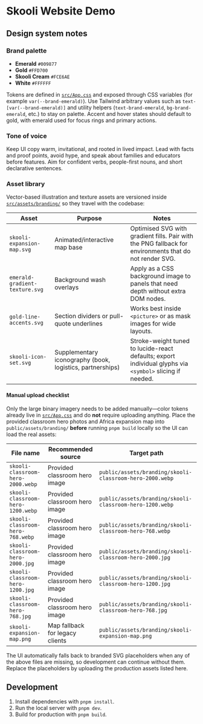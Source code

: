 # Skooli Website Demo

## Design system notes

### Brand palette
- **Emerald** `#009877`
- **Gold** `#FFD700`
- **Skooli Cream** `#FCE6AE`
- **White** `#FFFFFF`

Tokens are defined in [`src/App.css`](src/App.css) and exposed through CSS variables (for example `var(--brand-emerald)`). Use Tailwind arbitrary values such as `text-[var(--brand-emerald)]` and utility helpers (`text-brand-emerald`, `bg-brand-emerald`, etc.) to stay on palette. Accent and hover states should default to gold, with emerald used for focus rings and primary actions.

### Tone of voice
Keep UI copy warm, invitational, and rooted in lived impact. Lead with facts and proof points, avoid hype, and speak about families and educators before features. Aim for confident verbs, people-first nouns, and short declarative sentences.

### Asset library
Vector-based illustration and texture assets are versioned inside [`src/assets/branding/`](src/assets/branding/) so they travel with the codebase:

| Asset | Purpose | Notes |
| --- | --- | --- |
| `skooli-expansion-map.svg` | Animated/interactive map base | Optimised SVG with gradient fills. Pair with the PNG fallback for environments that do not render SVG. |
| `emerald-gradient-texture.svg` | Background wash overlays | Apply as a CSS background image to panels that need depth without extra DOM nodes. |
| `gold-line-accents.svg` | Section dividers or pull-quote underlines | Works best inside `<picture>` or as mask images for wide layouts. |
| `skooli-icon-set.svg` | Supplementary iconography (book, logistics, partnerships) | Stroke-weight tuned to lucide-react defaults; export individual glyphs via `<symbol>` slicing if needed. |

#### Manual upload checklist
Only the large binary imagery needs to be added manually—color tokens already live in [`src/App.css`](src/App.css) and do **not** require uploading anything. Place the provided classroom hero photos and Africa expansion map into `public/assets/branding/` **before** running `pnpm build` locally so the UI can load the real assets:

| File name | Recommended source | Target path |
| --- | --- | --- |
| `skooli-classroom-hero-2000.webp` | Provided classroom hero image | `public/assets/branding/skooli-classroom-hero-2000.webp` |
| `skooli-classroom-hero-1200.webp` | Provided classroom hero image | `public/assets/branding/skooli-classroom-hero-1200.webp` |
| `skooli-classroom-hero-768.webp` | Provided classroom hero image | `public/assets/branding/skooli-classroom-hero-768.webp` |
| `skooli-classroom-hero-2000.jpg` | Provided classroom hero image | `public/assets/branding/skooli-classroom-hero-2000.jpg` |
| `skooli-classroom-hero-1200.jpg` | Provided classroom hero image | `public/assets/branding/skooli-classroom-hero-1200.jpg` |
| `skooli-classroom-hero-768.jpg` | Provided classroom hero image | `public/assets/branding/skooli-classroom-hero-768.jpg` |
| `skooli-expansion-map.png` | Map fallback for legacy clients | `public/assets/branding/skooli-expansion-map.png` |

The UI automatically falls back to branded SVG placeholders when any of the above files are missing, so development can continue without them. Replace the placeholders by uploading the production assets listed here.

## Development

1. Install dependencies with `pnpm install`.
2. Run the local server with `pnpm dev`.
3. Build for production with `pnpm build`.
